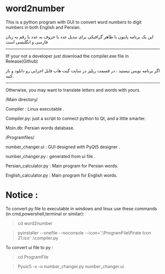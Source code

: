 # word2number
This is a python program with GUI to convert word numbers to digit numbers in both English and Persian.

این یک برنامه پایتون با ظاهر گرافیکی برای تبدیل عدد با حروف به عدد با رقم به زبان فارسی و انگلیسی است

***
IIf your not a developer just download the compiler.exe file in Release(Github)

اگر برنامه نویس نیستید ، در قسمت ریلیز در سایت گیت هاب فایل اجرایی رو دانلود و باز کنید.
***

Otherwise, you may want to translate letters and words with yours.


/Main directory/

Compiler : Linux executable .

Compiler.py: just a script to connect python to Qt, and a little smarter. 

Moin.db: Persian words database.


/Programfiles/ 

number_changer.ui : GUI designed with PyQt5 designer . 

number_changer.py : generated from ui file . 

Persian_calculator.py : Main program for Persian words.

English_calculator.py : Main program for English words.

# Notice : 
To convert py file to executable in windows and linux use these commands (in cmd,powershell,terminal or similar):
> cd word2number

> pyinstaller --onefile --noconsole --icon='.\ProgramFile\Pirate Icon 21.ico' .\compiler.py

To convert ui file to py :
> cd ProgramFile 

> Pyuic5 -x -o number_changer.py number_changer.ui
